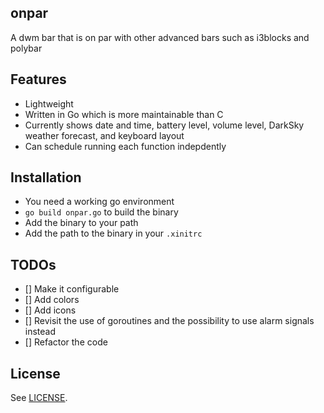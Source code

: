 onpar
---

A dwm bar that is on par with other advanced bars such as i3blocks and polybar

## Features

- Lightweight
- Written in Go which is more maintainable than C
- Currently shows date and time, battery level, volume level, DarkSky weather forecast, and keyboard layout
- Can schedule running each function indepdently

## Installation

- You need a working go environment
- `go build onpar.go` to build the binary
- Add the binary to your path
- Add the path to the binary in your `.xinitrc`

## TODOs

- [] Make it configurable
- [] Add colors
- [] Add icons
- [] Revisit the use of goroutines and the possibility to use alarm signals instead
- [] Refactor the code

## License

See [LICENSE](https://github.com/aonemd/onpar/blob/master/LICENSE).
